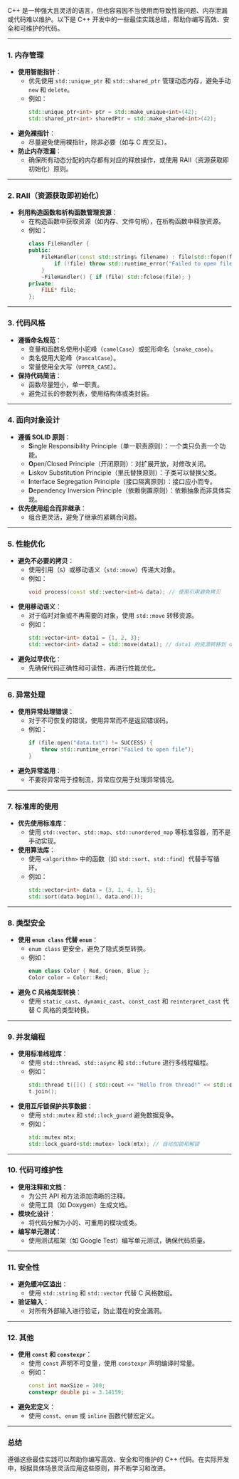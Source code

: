 C++ 是一种强大且灵活的语言，但也容易因不当使用而导致性能问题、内存泄漏或代码难以维护。以下是 C++ 开发中的一些最佳实践总结，帮助你编写高效、安全和可维护的代码。

---

### 1. **内存管理**
- **使用智能指针**：
  - 优先使用 `std::unique_ptr` 和 `std::shared_ptr` 管理动态内存，避免手动 `new` 和 `delete`。
  - 例如：
    ```cpp
    std::unique_ptr<int> ptr = std::make_unique<int>(42);
    std::shared_ptr<int> sharedPtr = std::make_shared<int>(42);
    ```
- **避免裸指针**：
  - 尽量避免使用裸指针，除非必要（如与 C 库交互）。
- **防止内存泄漏**：
  - 确保所有动态分配的内存都有对应的释放操作，或使用 RAII（资源获取即初始化）原则。

---

### 2. **RAII（资源获取即初始化）**
- **利用构造函数和析构函数管理资源**：
  - 在构造函数中获取资源（如内存、文件句柄），在析构函数中释放资源。
  - 例如：
    ```cpp
    class FileHandler {
    public:
        FileHandler(const std::string& filename) : file(std::fopen(filename.c_str(), "r")) {
            if (!file) throw std::runtime_error("Failed to open file");
        }
        ~FileHandler() { if (file) std::fclose(file); }
    private:
        FILE* file;
    };
    ```

---

### 3. **代码风格**
- **遵循命名规范**：
  - 变量和函数名使用小驼峰（`camelCase`）或蛇形命名（`snake_case`）。
  - 类名使用大驼峰（`PascalCase`）。
  - 常量使用全大写（`UPPER_CASE`）。
- **保持代码简洁**：
  - 函数尽量短小，单一职责。
  - 避免过长的参数列表，使用结构体或类封装。

---

### 4. **面向对象设计**
- **遵循 SOLID 原则**：
  - **S**ingle Responsibility Principle（单一职责原则）：一个类只负责一个功能。
  - **O**pen/Closed Principle（开闭原则）：对扩展开放，对修改关闭。
  - **L**iskov Substitution Principle（里氏替换原则）：子类可以替换父类。
  - **I**nterface Segregation Principle（接口隔离原则）：接口应小而专。
  - **D**ependency Inversion Principle（依赖倒置原则）：依赖抽象而非具体实现。
- **优先使用组合而非继承**：
  - 组合更灵活，避免了继承的紧耦合问题。

---

### 5. **性能优化**
- **避免不必要的拷贝**：
  - 使用引用（`&`）或移动语义（`std::move`）传递大对象。
  - 例如：
    ```cpp
    void process(const std::vector<int>& data); // 使用引用避免拷贝
    ```
- **使用移动语义**：
  - 对于临时对象或不再需要的对象，使用 `std::move` 转移资源。
  - 例如：
    ```cpp
    std::vector<int> data1 = {1, 2, 3};
    std::vector<int> data2 = std::move(data1); // data1 的资源转移到 data2
    ```
- **避免过早优化**：
  - 先确保代码正确性和可读性，再进行性能优化。

---

### 6. **异常处理**
- **使用异常处理错误**：
  - 对于不可恢复的错误，使用异常而不是返回错误码。
  - 例如：
    ```cpp
    if (file.open("data.txt") != SUCCESS) {
        throw std::runtime_error("Failed to open file");
    }
    ```
- **避免异常滥用**：
  - 不要将异常用于控制流，异常应仅用于处理异常情况。

---

### 7. **标准库的使用**
- **优先使用标准库**：
  - 使用 `std::vector`、`std::map`、`std::unordered_map` 等标准容器，而不是手动实现。
- **使用算法库**：
  - 使用 `<algorithm>` 中的函数（如 `std::sort`、`std::find`）代替手写循环。
  - 例如：
    ```cpp
    std::vector<int> data = {3, 1, 4, 1, 5};
    std::sort(data.begin(), data.end());
    ```

---

### 8. **类型安全**
- **使用 `enum class` 代替 `enum`**：
  - `enum class` 更安全，避免了隐式类型转换。
  - 例如：
    ```cpp
    enum class Color { Red, Green, Blue };
    Color color = Color::Red;
    ```
- **避免 C 风格类型转换**：
  - 使用 `static_cast`、`dynamic_cast`、`const_cast` 和 `reinterpret_cast` 代替 C 风格的类型转换。

---

### 9. **并发编程**
- **使用标准线程库**：
  - 使用 `std::thread`、`std::async` 和 `std::future` 进行多线程编程。
  - 例如：
    ```cpp
    std::thread t([]() { std::cout << "Hello from thread!" << std::endl; });
    t.join();
    ```
- **使用互斥锁保护共享数据**：
  - 使用 `std::mutex` 和 `std::lock_guard` 避免数据竞争。
  - 例如：
    ```cpp
    std::mutex mtx;
    std::lock_guard<std::mutex> lock(mtx); // 自动加锁和解锁
    ```

---

### 10. **代码可维护性**
- **使用注释和文档**：
  - 为公共 API 和方法添加清晰的注释。
  - 使用工具（如 Doxygen）生成文档。
- **模块化设计**：
  - 将代码分解为小的、可重用的模块或类。
- **编写单元测试**：
  - 使用测试框架（如 Google Test）编写单元测试，确保代码质量。

---

### 11. **安全性**
- **避免缓冲区溢出**：
  - 使用 `std::string` 和 `std::vector` 代替 C 风格数组。
- **验证输入**：
  - 对所有外部输入进行验证，防止潜在的安全漏洞。

---

### 12. **其他**
- **使用 `const` 和 `constexpr`**：
  - 使用 `const` 声明不可变量，使用 `constexpr` 声明编译时常量。
  - 例如：
    ```cpp
    const int maxSize = 100;
    constexpr double pi = 3.14159;
    ```
- **避免宏定义**：
  - 使用 `const`、`enum` 或 `inline` 函数代替宏定义。

---

### 总结
遵循这些最佳实践可以帮助你编写高效、安全和可维护的 C++ 代码。在实际开发中，根据具体场景灵活应用这些原则，并不断学习和改进。
